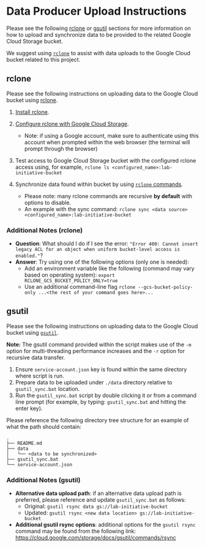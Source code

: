 # Data Producer Upload Instructions

Please see the following [rclone](#rclone) or [gsutil](#gsutil) sections for more information on how to upload and synchronize data to be provided to the related Google Cloud Storage bucket.

We suggest using [`rclone`](https://rclone.org) to assist with data uploads to the Google Cloud bucket related to this project.

## rclone

Please see the following instructions on uploading data to the Google Cloud bucket using [rclone](https://rclone.org/).

1. [Install rclone](https://rclone.org/install/).

1. [Configure rclone with Google Cloud Storage](https://rclone.org/googlecloudstorage/).

   - Note: if using a Google account, make sure to authenticate using this account when prompted within the web browser (the terminal will prompt through the browser)

1. Test access to Google Cloud Storage bucket with the configured rclone access using, for example, `rclone ls <configured_name>:lab-initiative-bucket`

1. Synchronize data found within bucket by using [`rclone` commands](https://rclone.org/commands/).

   - Please note: many rclone commands are recursive __by default__ with options to disable.
   - An example with the sync command: `rclone sync <data source>  <configured_name>:lab-initiative-bucket`

### Additional Notes (rclone)

- __Question__: What should I do if I see the error: `"Error 400: Cannot insert legacy ACL for an object when uniform bucket-level access is enabled."`?
- __Answer__: Try using one of the following options (only one is needed):
  - Add an environment variable like the following (command may vary based on operating system): `export RCLONE_GCS_BUCKET_POLICY_ONLY=true`
  - Use an additional command-line flag `rclone --gcs-bucket-policy-only ...<the rest of your command goes here>...`

## gsutil

Please see the following instructions on uploading data to the Google Cloud bucket using [`gsutil`](https://cloud.google.com/storage/docs/gsutil).

__Note:__ The gsutil command provided within the script makes use of the `-m` option for multi-threading performance increases and the `-r` option for recursive data transfer.

1. Ensure `service-account.json` key is found within the same directory where script is run.
1. Prepare data to be uploaded under `./data` directory relative to `gsutil_sync.bat` location.
1. Run the `gsutil_sync.bat` script by double clicking it or from a command line prompt (for example, by typing: `gsutil_sync.bat` and hitting the enter key).

Please reference the following directory tree structure for an example of what the path should contain:

```shell
.
├── README.md
├── data
│   └── <data to be synchronized>
├── gsutil_sync.bat
└── service-account.json
```

### Additional Notes (gsutil)

- __Alternative data upload path__: if an alternative data upload path is preferred, please reference and update `gsutil_sync.bat` as follows:
  - Original: `gsutil rsync data gs://lab-initiative-bucket`
  - Updated: `gsutil rsync <new data location> gs://lab-initiative-bucket`
- __Additional gsutil rsync options__: additional options for the `gsutil rsync` command may be found from the following link: <https://cloud.google.com/storage/docs/gsutil/commands/rsync>
